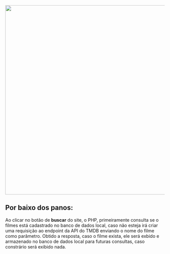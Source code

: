 <div align="center">
  <img src="https://github.com/GuilhermeVRF/Site-Filmes/assets/98266333/cb6e2bb5-266c-4c91-8267-ea5c4b1d2764" width="600px">
</div>
<h2>Por baixo dos panos:</h2>
<p>Ao clicar no botão de <b>buscar</b> do site, o PHP, primeiramente consulta se o filmes está cadastrado no banco de dados local, caso não esteja 
irá criar uma requisição ao endpoint da API do TMDB enviando o nome do filme como parâmetro. Obtido a resposta, caso o filme exista, ele será exbido e armazenado no banco de dados local
para futuras consultas, caso  constrário será exibido nada.</p>
